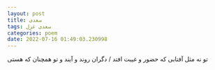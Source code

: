 ```yaml
---
layout: post
title: سعدی
tags: سعدی غزل
categories: poem
date: 2022-07-16 01:49:03.230998
---
```


تو نه مثل آفتابی که حضور و غیبت افتد / دگران روند و آیند و تو همچنان که هستی